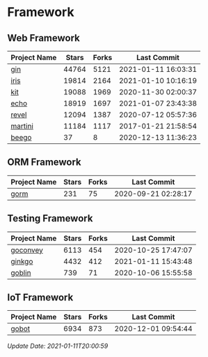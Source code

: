 # Framework

## Web Framework
| Project Name | Stars | Forks | Last Commit |
| ------------ | ----- | ----- | ----------- |
| [gin](https://github.com/gin-gonic/gin) | 44764 | 5121 | 2021-01-11 16:03:31 |
| [iris](https://github.com/kataras/iris) | 19814 | 2164 | 2021-01-10 10:16:19 |
| [kit](https://github.com/go-kit/kit) | 19088 | 1969 | 2020-11-30 02:00:37 |
| [echo](https://github.com/labstack/echo) | 18919 | 1697 | 2021-01-07 23:43:38 |
| [revel](https://github.com/revel/revel) | 12094 | 1387 | 2020-07-12 05:57:36 |
| [martini](https://github.com/go-martini/martini) | 11184 | 1117 | 2017-01-21 21:58:54 |
| [beego](https://github.com/astaxie/beego) | 37 | 8 | 2020-12-13 11:36:23 |

## ORM Framework
| Project Name | Stars | Forks | Last Commit |
| ------------ | ----- | ----- | ----------- |
| [gorm](https://github.com/jinzhu/gorm) | 231 | 75 | 2020-09-21 02:28:17 |

## Testing Framework
| Project Name | Stars | Forks | Last Commit |
| ------------ | ----- | ----- | ----------- |
| [goconvey](https://github.com/smartystreets/goconvey) | 6113 | 454 | 2020-10-25 17:47:07 |
| [ginkgo](https://github.com/onsi/ginkgo) | 4432 | 412 | 2021-01-11 15:43:48 |
| [goblin](https://github.com/franela/goblin) | 739 | 71 | 2020-10-06 15:55:58 |

## IoT Framework
| Project Name | Stars | Forks | Last Commit |
| ------------ | ----- | ----- | ----------- |
| [gobot](https://github.com/hybridgroup/gobot) | 6934 | 873 | 2020-12-01 09:54:44 |

*Update Date: 2021-01-11T20:00:59*